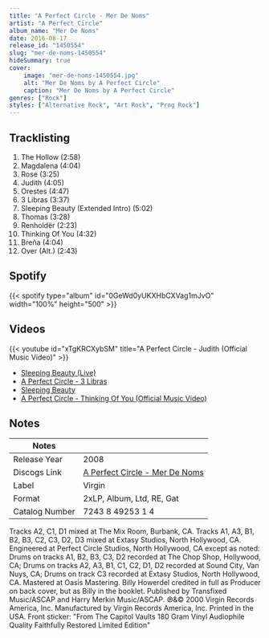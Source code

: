 ```yaml
---
title: "A Perfect Circle - Mer De Noms"
artist: "A Perfect Circle"
album_name: "Mer De Noms"
date: 2016-08-17
release_id: "1450554"
slug: "mer-de-noms-1450554"
hideSummary: true
cover:
    image: "mer-de-noms-1450554.jpg"
    alt: "Mer De Noms by A Perfect Circle"
    caption: "Mer De Noms by A Perfect Circle"
genres: ["Rock"]
styles: ["Alternative Rock", "Art Rock", "Prog Rock"]
---
```

## Tracklisting
1. The Hollow (2:58)
2. Magdalena (4:04)
3. Rose (3:25)
4. Judith (4:05)
5. Orestes (4:47)
6. 3 Libras (3:37)
7. Sleeping Beauty (Extended Intro) (5:02)
8. Thomas (3:28)
9. Renholdër (2:23)
10. Thinking Of You (4:32)
11. Breña (4:04)
12. Over (Alt.) (2:43)
## Spotify
{{< spotify type="album" id="0GeWd0yUKXHbCXVag1mJvO" width="100%" height="500" >}}

## Videos
{{< youtube id="xTgKRCXybSM" title="A Perfect Circle - Judith (Official Music Video)" >}}
- [Sleeping Beauty (Live)](https://www.youtube.com/watch?v=OjU69YihvPc)
- [A Perfect Circle - 3 Libras](https://www.youtube.com/watch?v=u9MAg9E5K3w)
- [Sleeping Beauty](https://www.youtube.com/watch?v=eUUb1bNlmUs)
- [A Perfect Circle - Thinking Of You (Official Music Video)](https://www.youtube.com/watch?v=KUiFBp6cCV8)

## Notes
| Notes          |             |
| ---------------| ----------- |
| Release Year   | 2008 |
| Discogs Link   | [A Perfect Circle - Mer De Noms](https://www.discogs.com/release/1450554-A-Perfect-Circle-Mer-De-Noms) |
| Label          | Virgin |
| Format         | 2xLP, Album, Ltd, RE, Gat |
| Catalog Number | 7243 8 49253 1 4 |

Tracks A2, C1, D1 mixed at The Mix Room, Burbank, CA. Tracks A1, A3, B1, B2, B3, C2, C3, D2, D3 mixed at Extasy Studios, North Hollywood, CA. Engineered at Perfect Circle Studios, North Hollywood, CA except as noted: Drums on tracks A1, B2, B3, C3, D2 recorded at The Chop Shop, Hollywood, CA; Drums on tracks A2, A3, B1, C1, C2, D1, D2 recorded at Sound City, Van Nuys, CA; Drums on track C3 recorded at Extasy Studios, North Hollywood, CA. Mastered at Oasis Mastering.  Billy Howerdel credited in full as Producer on back cover, but as Billy in the booklet.  Published by Transfixed Music/ASCAP and Harry Merkin Music/ASCAP. ℗&© 2000 Virgin Records America, Inc. Manufactured by Virgin Records America, Inc. Printed in the USA.  Front sticker:  "From The Capitol Vaults  180 Gram Vinyl  Audiophile Quality  Faithfully Restored  Limited Edition"
